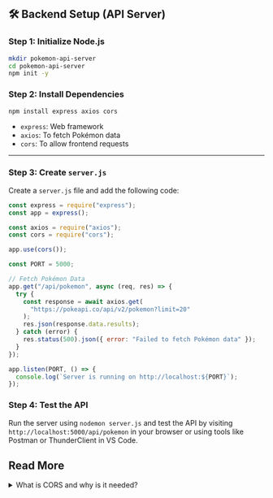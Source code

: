## **🛠 Backend Setup (API Server)**

### **Step 1: Initialize Node.js**

```sh
mkdir pokemon-api-server
cd pokemon-api-server
npm init -y
```

### **Step 2: Install Dependencies**

```sh
npm install express axios cors
```

- `express`: Web framework
- `axios`: To fetch Pokémon data
- `cors`: To allow frontend requests

---

### **Step 3: Create `server.js`**

Create a `server.js` file and add the following code:

```javascript
const express = require("express");
const app = express();

const axios = require("axios");
const cors = require("cors");

app.use(cors());

const PORT = 5000;

// Fetch Pokémon Data
app.get("/api/pokemon", async (req, res) => {
  try {
    const response = await axios.get(
      "https://pokeapi.co/api/v2/pokemon?limit=20"
    );
    res.json(response.data.results);
  } catch (error) {
    res.status(500).json({ error: "Failed to fetch Pokémon data" });
  }
});

app.listen(PORT, () => {
  console.log(`Server is running on http://localhost:${PORT}`);
});
```

### **Step 4: Test the API**

Run the server using `nodemon server.js` and test the API by visiting `http://localhost:5000/api/pokemon` in your browser or using tools like Postman or ThunderClient in VS Code.

## Read More

<details>
<summary>What is CORS and why is it needed?</summary>
To understand CORS and how to handle it in Express, refer to the [Express CORS documentation](https://expressjs.com/en/resources/middleware/cors.html).

```js
const cors = require("cors");
app.use(cors()); // Enable CORS
```

These lines of code enable **CORS (Cross-Origin Resource Sharing)** in a Node.js application using Express.

### Breakdown:

1. **`const cors = require("cors");`**

   - This imports the `cors` package, which is a middleware for handling cross-origin requests in Express.

2. **`app.use(cors());`**
   - This applies the `cors` middleware to the Express app, allowing requests from different origins (domains) to access the server.

### Why Use CORS?

By default, web browsers enforce **Same-Origin Policy**, which restricts web pages from making requests to a different domain than the one that served them.  
Using `cors()`, the server allows **cross-origin requests**, which is especially useful for APIs consumed by front-end applications hosted on different domains.

### Example:

If your backend runs on `http://localhost:5000` and your frontend is on `http://localhost:3000`, without CORS, browser requests from `http://localhost:3000` to `http://localhost:5000` would be blocked. The `cors()` middleware prevents this issue.

### Custom Configuration:

You can also configure CORS to allow specific origins:

```js
app.use(
  cors({
    origin: "http://example.com", // Allow only this domain
    methods: "GET,POST", // Allow only specific HTTP methods
  })
);
```

</details>
